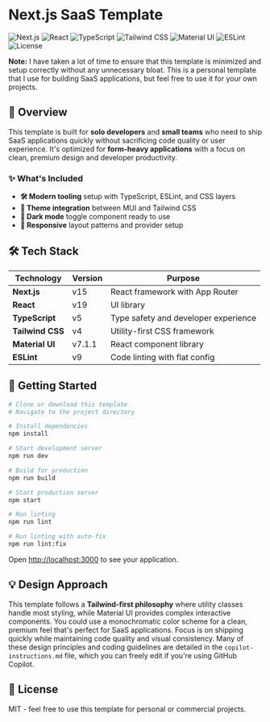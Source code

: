 # Next.js SaaS Template

![Next.js](https://img.shields.io/badge/Next.js-15-black?logo=next.js&logoColor=white)
![React](https://img.shields.io/badge/React-19-61DAFB?logo=react&logoColor=white)
![TypeScript](https://img.shields.io/badge/TypeScript-5-3178C6?logo=typescript&logoColor=white)
![Tailwind CSS](https://img.shields.io/badge/Tailwind_CSS-4-06B6D4?logo=tailwindcss&logoColor=white)
![Material UI](https://img.shields.io/badge/Material_UI-7.1.1-0081CB?logo=mui&logoColor=white)
![ESLint](https://img.shields.io/badge/ESLint-9-4B32C3?logo=eslint&logoColor=white)
![License](https://img.shields.io/badge/License-MIT-green.svg)

**Note:** I have taken a lot of time to ensure that this template is minimized and setup correctly without any unnecessary bloat. This is a personal template that I use for building SaaS applications, but feel free to use it for your own projects.

## 🚀 Overview

This template is built for **solo developers** and **small teams** who need to ship SaaS applications quickly without sacrificing code quality or user experience. It's optimized for **form-heavy applications** with a focus on clean, premium design and developer productivity.

### ✨ What's Included

- **🛠️ Modern tooling** setup with TypeScript, ESLint, and CSS layers
- **🎨 Theme integration** between MUI and Tailwind CSS
- **🌙 Dark mode** toggle component ready to use
- **📱 Responsive** layout patterns and provider setup

## 🛠️ Tech Stack

| Technology | Version | Purpose |
|------------|---------|---------|
| **Next.js** | v15 | React framework with App Router |
| **React** | v19 | UI library |
| **TypeScript** | v5 | Type safety and developer experience |
| **Tailwind CSS** | v4 | Utility-first CSS framework |
| **Material UI** | v7.1.1 | React component library |
| **ESLint** | v9 | Code linting with flat config |

## 🚀 Getting Started

```bash
# Clone or download this template
# Navigate to the project directory

# Install dependencies
npm install

# Start development server
npm run dev

# Build for production
npm run build

# Start production server
npm start

# Run linting
npm run lint

# Run linting with auto-fix
npm run lint:fix
```

Open [http://localhost:3000](http://localhost:3000) to see your application.

## 💡 Design Approach

This template follows a **Tailwind-first philosophy** where utility classes handle most styling, while Material UI provides complex interactive components. You could use a monochromatic color scheme for a clean, premium feel that's perfect for SaaS applications. Focus is on shipping quickly while maintaining code quality and visual consistency. Many of these design principles and coding guidelines are detailed in the `copilot-instructions.md` file, which you can freely edit if you're using GitHub Copilot.
## 📄 License

MIT - feel free to use this template for personal or commercial projects.

